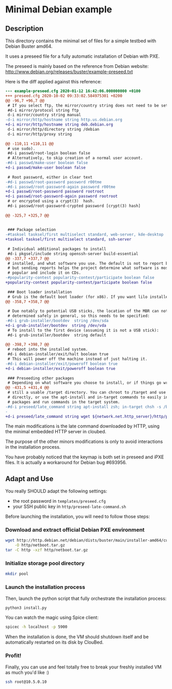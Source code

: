 Minimal Debian example
======================

## Description

This directory contains the minimal set of files for a simple testbed with
Debian Buster amd64.

It uses a preseed file for a fully automatic installation of Debian with PXE.

The preseed is mainly based on the reference from Debian website:
http://www.debian.org/releases/buster/example-preseed.txt

Here is the diff applied against this reference:

```diff
--- example-preseed.cfg	2020-01-12 16:42:06.000000000 +0100
+++ preseed.cfg	2020-10-02 09:33:02.584975301 +0200
@@ -96,7 +96,7 @@
 # If you select ftp, the mirror/country string does not need to be set.
 #d-i mirror/protocol string ftp
 d-i mirror/country string manual
-d-i mirror/http/hostname string http.us.debian.org
+d-i mirror/http/hostname string deb.debian.org
 d-i mirror/http/directory string /debian
 d-i mirror/http/proxy string
 
@@ -110,11 +110,11 @@
 # use sudo).
 #d-i passwd/root-login boolean false
 # Alternatively, to skip creation of a normal user account.
-#d-i passwd/make-user boolean false
+d-i passwd/make-user boolean false
 
 # Root password, either in clear text
-#d-i passwd/root-password password r00tme
-#d-i passwd/root-password-again password r00tme
+d-i passwd/root-password password rootroot
+d-i passwd/root-password-again password rootroot
 # or encrypted using a crypt(3)  hash.
 #d-i passwd/root-password-crypted password [crypt(3) hash]
 
@@ -325,7 +325,7 @@
 
 
 ### Package selection
-#tasksel tasksel/first multiselect standard, web-server, kde-desktop
+tasksel tasksel/first multiselect standard, ssh-server
 
 # Individual additional packages to install
 #d-i pkgsel/include string openssh-server build-essential
@@ -337,7 +337,7 @@
 # installed, and what software you use. The default is not to report back,
 # but sending reports helps the project determine what software is most
 # popular and include it on CDs.
-#popularity-contest popularity-contest/participate boolean false
+popularity-contest popularity-contest/participate boolean false
 
 ### Boot loader installation
 # Grub is the default boot loader (for x86). If you want lilo installed
@@ -358,7 +358,7 @@
 
 # Due notably to potential USB sticks, the location of the MBR can not be
 # determined safely in general, so this needs to be specified:
-#d-i grub-installer/bootdev  string /dev/sda
+d-i grub-installer/bootdev  string /dev/vda
 # To install to the first device (assuming it is not a USB stick):
 #d-i grub-installer/bootdev  string default
 
@@ -398,7 +398,7 @@
 # reboot into the installed system.
 #d-i debian-installer/exit/halt boolean true
 # This will power off the machine instead of just halting it.
-#d-i debian-installer/exit/poweroff boolean true
+d-i debian-installer/exit/poweroff boolean true
 
 ### Preseeding other packages
 # Depending on what software you choose to install, or if things go wrong
@@ -431,5 +431,4 @@
 # still a usable /target directory. You can chroot to /target and use it
 # directly, or use the apt-install and in-target commands to easily install
 # packages and run commands in the target system.
-#d-i preseed/late_command string apt-install zsh; in-target chsh -s /bin/zsh
-
+d-i preseed/late_command string wget ${network.net.http_server}/http/preseed-late-command.sh -O /target/opt/preseed-late-command.sh; in-target bash /opt/preseed-late-command.sh
```

The main modifications is the late command downloaded by HTTP, using the
minimal embedded HTTP server in cloubed.

The purpose of the other minors modifications is only to avoid interactions in
the installation process.

You have probably noticed that the keymap is both set in preseed and iPXE
files. It is actually a workaround for Debian bug #693956.

## Adapt and Use

You really SHOULD adapt the following settings:

* the root password in `templates/preseed.cfg`
* your SSH public key in `http/preseed-late-command.sh`

Before launching the installation, you will need to follow those steps:

### Download and extract official Debian PXE environment

```sh
wget http://http.debian.net/debian/dists/buster/main/installer-amd64/current/images/netboot/netboot.tar.gz \
    -O http/netboot.tar.gz
tar -C http -xzf http/netboot.tar.gz
```

### Initialize storage pool directory

```sh
mkdir pool
```

### Launch the installation process

Then, launch the python script that fully orchestrate the installation process:

```sh
python3 install.py
```

You can watch the magic using Spice client:

```sh
spicec -h localhost -p 5900
```

When the installation is done, the VM should shutdown itself and be
automatically restarted on its disk by ClouBed.

### Profit!

Finally, you can use and feel totally free to break your freshly installed VM
as much you'd like :)

```sh
ssh root@10.5.0.10
```
